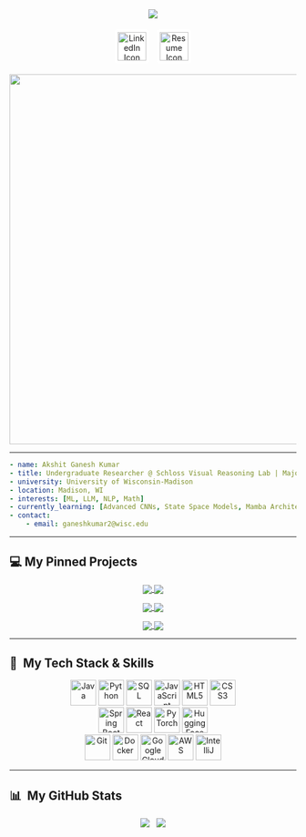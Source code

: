 <div align="center">

<!-- Header -->

<img src="https://capsule-render.vercel.app/api?type=soft&color=b03e3e&height=80&text=AKSHIT%20GANESH%20&fontSize=50&align=center" />

<!-- Social Links -->

<p>
<a href="https://www.linkedin.com/in/akshitganesh" style="display: inline-block; background-color: white; padding: 5px; border-radius: 5px; margin: 5px; text-decoration: none;">
<img height="50" src="https://i.imgur.com/1tnpJld.png" alt="LinkedIn Icon"/>
</a>
<a href="https://uwprod-my.sharepoint.com/:b:/g/personal/ganeshkumar2_wisc_edu/EUFNxC5Rj3pAkaGVGuwDu9gBG1hCBf8F1LOt31J7xb3L6g?e=IqVEfz" style="display: inline-block; background-color: white; padding: 5px; border-radius: 5px; margin: 5px; text-decoration: none;">
<img height="50" src="https://i.imgur.com/qbUqM0i.png" alt="Resume Icon"/>
</a>
</p>

<!-- ML Banner GIF -->

<!-- This link now points to the raw version of your uploaded GIF -->

<img src="https://raw.githubusercontent.com/akshitg19/akshitg19/main/assets/tenor.gif" width="650px" />

</div>

---
```yaml
- name: Akshit Ganesh Kumar
- title: Undergraduate Researcher @ Schloss Visual Reasoning Lab | Majors: CS & Math | Minors: Economics
- university: University of Wisconsin-Madison
- location: Madison, WI
- interests: [ML, LLM, NLP, Math]
- currently_learning: [Advanced CNNs, State Space Models, Mamba Architecture]
- contact:
    - email: ganeshkumar2@wisc.edu
```

---

## 💻 My Pinned Projects

<p align="center">
  <a href="https://github.com/akshitg19/Llama2-Text-to-SQL-Fine-tuning">
    <img align="center" src="https://github-readme-stats.vercel.app/api/pin/?username=akshitg19&repo=Llama2-Text-to-SQL-Fine-tuning&theme=dracula&cache_seconds=3600" />
  </a>
  <a href="https://github.com/akshitg19/Image_Captioning_Transformer">
    <img align="center" src="https://github-readme-stats.vercel.app/api/pin/?username=akshitg19&repo=Image_Captioning_Transformer&theme=dracula&cache_seconds=3600" />
  </a>
</p>
<p align="center">
  <a href="https://github.com/akshitg19/mamba-from-scratch">
    <img align="center" src="https://github-readme-stats.vercel.app/api/pin/?username=akshitg19&repo=mamba-from-scratch&theme=dracula&cache_seconds=3600" />
  </a>
  <a href="https://github.com/akshitg19/UW-Madison-CS-Advisor-Chatbot">
    <img align="center" src="https://github-readme-stats.vercel.app/api/pin/?username=akshitg19&repo=UW-Madison-CS-Advisor-Chatbot&theme=dracula&cache_seconds=3600" />
  </a>
</p>
<p align="center">
  <a href="https://github.com/akshitg19/Stock-Price-Prediction-App">
    <img align="center" src="https://github-readme-stats.vercel.app/api/pin/?username=akshitg19&repo=Stock-Price-Prediction-App&theme=dracula&cache_seconds=3600" />
  </a>
  <a href="https://github.com/akshitg19/User-Profile-Management-System">
    <img align="center" src="https://github-readme-stats.vercel.app/api/pin/?username=akshitg19&repo=User-Profile-Management-System&theme=dracula&cache_seconds=3600" />
  </a>
</p>

---

## 🚀 &nbsp;My Tech Stack & Skills

<p align="center">
  <!-- Languages -->
  <img src="https://cdn.jsdelivr.net/gh/devicons/devicon/icons/java/java-original.svg" alt="Java" width="45" height="45"/>
  <img src="https://cdn.jsdelivr.net/gh/devicons/devicon/icons/python/python-original.svg" alt="Python" width="45" height="45"/>
  <img src="https://cdn.jsdelivr.net/gh/devicons/devicon/icons/postgresql/postgresql-original.svg" alt="SQL" width="45" height="45"/>
  <img src="https://cdn.jsdelivr.net/gh/devicons/devicon/icons/javascript/javascript-original.svg" alt="JavaScript" width="45" height="45"/>
  <img src="https://cdn.jsdelivr.net/gh/devicons/devicon/icons/html5/html5-original.svg" alt="HTML5" width="45" height="45"/>
  <img src="https://cdn.jsdelivr.net/gh/devicons/devicon/icons/css3/css3-original.svg" alt="CSS3" width="45" height="45"/>
  <br/>
  <!-- Frameworks -->
  <img src="https://cdn.jsdelivr.net/gh/devicons/devicon/icons/spring/spring-original.svg" alt="Spring Boot" width="45" height="45"/>
  <img src="https://cdn.jsdelivr.net/gh/devicons/devicon/icons/react/react-original.svg" alt="React" width="45" height="45"/>
  <img src="https://cdn.jsdelivr.net/gh/devicons/devicon/icons/pytorch/pytorch-original.svg" alt="PyTorch" width="45" height="45"/>
  <img src="https://api.iconify.design/logos/hugging-face-icon.svg" alt="Hugging Face" width="45" height="45"/>
  <br/>
  <!-- Developer Tools -->
  <img src="https://cdn.jsdelivr.net/gh/devicons/devicon/icons/git/git-original.svg" alt="Git" width="45" height="45"/>
  <img src="https://cdn.jsdelivr.net/gh/devicons/devicon/icons/docker/docker-original.svg" alt="Docker" width="45" height="45"/>
  <img src="https://cdn.jsdelivr.net/gh/devicons/devicon/icons/googlecloud/googlecloud-original.svg" alt="Google Cloud" width="45" height="45"/>
  <img src="https://cdn.jsdelivr.net/gh/devicons/devicon@latest/icons/amazonwebservices/amazonwebservices-original-wordmark.svg" alt="AWS" width="45" height="45"/>
  <img src="https://cdn.jsdelivr.net/gh/devicons/devicon/icons/intellij/intellij-original.svg" alt="IntelliJ" width="45" height="45"/>
</p>

---


## 📊 &nbsp;My GitHub Stats

<p align="center">
  <img align="center" src="https://github-readme-stats.vercel.app/api?username=akshitg19&show_icons=true&theme=dracula&include_all_commits=true&count_private=true"/>&nbsp;&nbsp;
  <img align="center" src="https://github-readme-stats.vercel.app/api/top-langs/?username=akshitg19&layout=compact&langs_count=7&theme=dracula"/>
</p>
